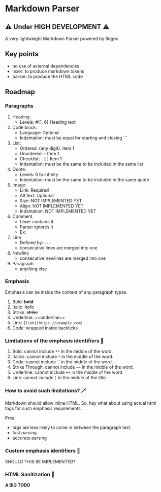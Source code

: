 # Markdown Parser

## ⚠️ Under HIGH DEVELOPMENT ⚠️

A very lightweight Markdown Parser powered by Regex

## Key points
- no use of external dependencies
- lexer: to produce markdown tokens
- parser: to produce the HTML code

## Roadmap

### Paragraphs
1. Heading:
    - Levels: #{1, 6} Heading text
2. Code block:
    - Language: Optional
    - Indentation: must be equal for starting and closing ```
3. List:
    - Ordered: {any digit}. Item 1
    - Unordered: - Item 1
    - Checklist: - [ ] Item 1
    - Indentation: must be the same to be included in the same list
4. Quote:
    - Levels: 0 to infinity
    - Indentation: must be the same to be included in the same quote
5. Image:
    - Link: Required
    - Alt text: Optional
    - Size: NOT IMPLEMENTED YET
    - Align: NOT IMPLEMENTED YET
    - Indentation: NOT IMPLEMENTED YET
6. Comment
    - Lexer contains it
    - Parser ignores it
    - Ex: <!-- This is a comment -->
7. Line
    - Defined by: `---`
    - consecutive lines are merged into one
8. Newline
    - consecutive newlines are merged into one
10. Paragraph
    - anything else

### Emphasis
Emphasis can be inside the content of any paragraph types.

1. Bold: **bold**
2. Italic: *italic*
3. Strike: ~~strike~~
4. Underline: ++underline++
5. Link: `[link](https://example.com)`
6. Code: wrapped inside backticks

### Limitations of the emphasis identifiers 😤

1. Bold: cannot include `**` in the middle of the word.
2. Italics: cannot include `*` in the middle of the word.
3. Code: cannot include `` in the middle of the word.
4. Strike Through: cannot include `~~` in the middle of the word.
5. Underline: cannot include `++` in the middle of the word.
6. Link: cannot include `]` in the middle of the title.


### How to avoid such limitations? 🪄
Markdown should allow inline HTML. So, hey what about using actual html tags for such emphasis requirements.

Pros:
- tags are less likely to come in between the paragraph text.
- fast parsing
- accurate parsing

### Custom emphasis identifiers 🤔
SHOULD THIS BE IMPLEMENTED?


### HTML Sanitization 👻
**A BIG TODO**
